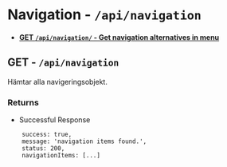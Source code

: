 # Navigation - `/api/navigation` 

* #### [GET    `/api/navigation/`                         - Get navigation alternatives in menu](https://github.com/Jaerker/AirBeanz-API-individual/blob/main/documentation/navigationDocumentation.md#get---apinavigation)

## GET - `/api/navigation`
Hämtar alla navigeringsobjekt.

### Returns
* Successful Response
```
    success: true,
    message: 'navigation items found.',
    status: 200,
    navigationItems: [...]
```

